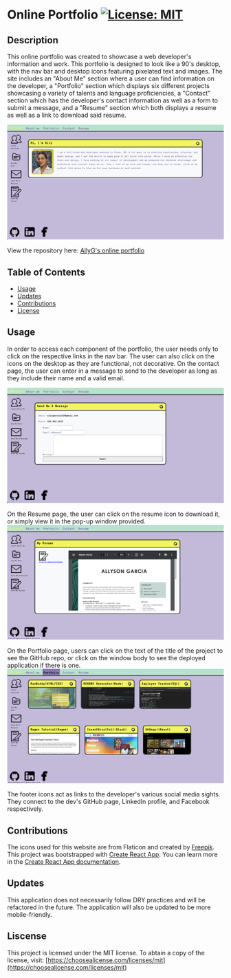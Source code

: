 # Online Portfolio [![License: MIT](https://img.shields.io/badge/License-MIT-yellow.svg)](https://opensource.org/licenses/MIT)

## Description

This online portfolio was created to showcase a web developer's information and work. This portfolio is designed to look like a 90's desktop, with the nav bar and desktop icons featuring pixelated text and images. The site includes an "About Me" section where a user can find information on the developer, a "Portfolio" section which displays six different projects showcasing a variety of talents and language proficiencies, a "Contact" section which has the developer's contact information as well as a form to submit a message, and a "Resume" section which both displays a resume as well as a link to download said resume.

![AllyG's online portfolio homepage](./screenshots/homepage.png)

View the repository here: [AllyG's online portfolio](https://allygarcia152.github.io/about)

## Table of Contents

- [Usage](#usage)
- [Updates](#updates)
- [Contributions](#contributions)
- [License](#license)

## Usage

In order to access each component of the portfolio, the user needs only to click on the respective links in the nav bar. The user can also click on the icons on the desktop as they are functional, not decorative. On the contact page, the user can enter in a message to send to the developer as long as they include their name and a valid email.

![contact page screenshot](./screenshots/contact.png)

On the Resume page, the user can click on the resume icon to download it, or simply view it in the pop-up window provided.
![resume page screenshot](./screenshots/resume.png)

On the Portfolio page, users can click on the text of the title of the project to see the GitHub repo, or click on the window body to see the deployed application if there is one.
![portfolio page screenshot](./screenshots/portfolio.png)

The footer icons act as links to the developer's various social media sights. They connect to the dev's GitHub page, LinkedIn profile, and Facebook respectively.

## Contributions

The icons used for this website are from Flaticon and created by [Freepik](https://www.flaticon.com/). This project was bootstrapped with [Create React App](https://github.com/facebook/create-react-app). You can learn more in the [Create React App documentation](https://facebook.github.io/create-react-app/docs/getting-started).

## Updates

This application does not necessarily follow DRY practices and will be refactored in the future. The application will also be updated to be more mobile-friendly.

## Liscense

This project is licensed under the MIT license. To abtain a copy of the license, visit: [https://choosealicense.com/licenses/mit](https://choosealicense.com/licenses/mit)
